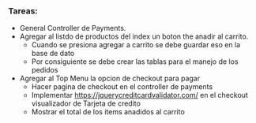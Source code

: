 ﻿### Tareas: 
- General Controller de Payments.
- Agregar al listdo de productos del index un boton the anadir al carrito.
    - Cuando se presiona agregar a carrito se debe guardar eso en la base de dato
    - Por consiguiente se debe crear las tablas para el manejo de los pedidos
- Agregar al Top Menu la opcion de checkout para pagar
    - Hacer pagina de checkout en el controller de payments
    - Implementar https://jquerycreditcardvalidator.com/ en el checkout visualizador de Tarjeta de credito
    - Mostrar el total de los items anadidos al carrito